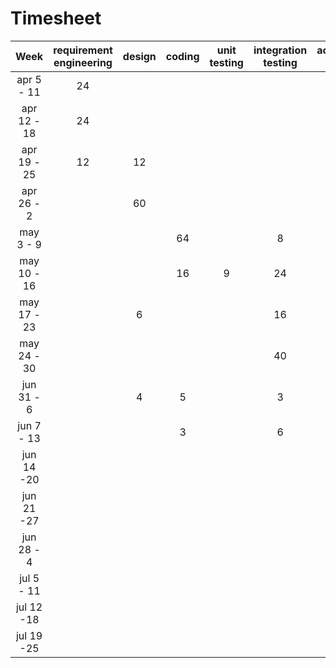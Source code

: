 # Timesheet

| Week        | requirement engineering | design | coding | unit testing | integration testing | acceptance testing | management | git maven |
|:-----------:|:-----------------------:|:------:|:------:|:------------:|:-------------------:|:------------------:|:----------:|:---------:|
| apr 5 - 11  |           24            |        |        |              |                     |                    |     2      |           |
| apr 12 - 18 |           24            |        |        |              |                     |                    |            |     1     |
| apr 19 - 25 |           12            |   12   |        |              |                     |                    |     1      |           |
| apr 26 - 2  |                         |   60   |        |              |                     |                    |            |     1     |
| may 3 - 9   |                         |        |   64   |              |           8         |                    |            |           |
| may 10 - 16 |                         |        |   16   |       9      |          24         |                    |     1      |     1     |
| may 17 - 23 |                         |    6   |        |              |          16         |                    |            |           |
| may 24 - 30 |                         |        |        |              |          40         |         2          |     2      |     1     |
| jun 31 - 6  |                         |    4   |   5    |              |           3         |         22         |            |           |
| jun 7 - 13  |                         |        |   3    |              |           6         |                    |     1      |     1     |
| jun 14 -20  |                         |        |        |              |                     |                    |            |           |
| jun 21 -27  |                         |        |        |              |                     |                    |            |           |
| jun 28 - 4  |                         |        |        |              |                     |                    |            |           |
| jul 5 - 11  |                         |        |        |              |                     |                    |            |           |
| jul 12 -18  |                         |        |        |              |                     |                    |            |           |
| jul 19 -25  |                         |        |        |              |                     |                    |            |           |
